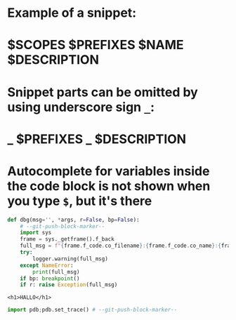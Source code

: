 # Example of a snippet:
# $SCOPES $PREFIXES $NAME $DESCRIPTION
# Snippet parts can be omitted by using underscore sign `_`:
# _ $PREFIXES _ $DESCRIPTION
# Autocomplete for variables inside the code block is not shown when you type `$`, but it's there

```python dbgfun Debug-print-function-with-lineno Debug-func-that-prints-filename-and-lineno-and-custom-msg
def dbg(msg='', *args, r=False, bp=False):
    # --git-push-block-marker--
    import sys
    frame = sys._getframe().f_back
    full_msg = f"{frame.f_code.co_filename}:{frame.f_code.co_name}:{frame.f_lineno}\r\n ->{msg} {f'{args=}' if args else ''}"
    try:
        logger.warning(full_msg)
    except NameError:
        print(full_msg)
    if bp: breakpoint()
    if r: raise Exception(full_msg)

```

```html,django-html hallodgb insert-debug-h1
<h1>HALLO</h1>
```

```python pdb
import pdb;pdb.set_trace() # --git-push-block-marker--
```

